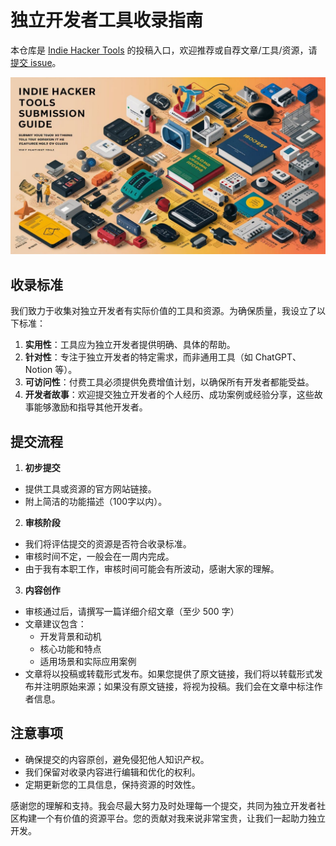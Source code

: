 # 独立开发者工具收录指南

本仓库是 [Indie Hacker Tools](https://indiehackertools.net/) 的投稿入口，欢迎推荐或自荐文章/工具/资源，请[提交 issue](https://github.com/aidevtoolkit/indie-hacker-tools/issues)。

![独立开发者工具收录指南](./submission-guide.jpeg)

## 收录标准
我们致力于收集对独立开发者有实际价值的工具和资源。为确保质量，我设立了以下标准：

1. **实用性**：工具应为独立开发者提供明确、具体的帮助。
2. **针对性**：专注于独立开发者的特定需求，而非通用工具（如 ChatGPT、Notion 等）。
3. **可访问性**：付费工具必须提供免费增值计划，以确保所有开发者都能受益。
4. **开发者故事**：欢迎提交独立开发者的个人经历、成功案例或经验分享，这些故事能够激励和指导其他开发者。

## 提交流程
1. **初步提交**
- 提供工具或资源的官方网站链接。
- 附上简洁的功能描述（100字以内）。

2. **审核阶段**
- 我们将评估提交的资源是否符合收录标准。
- 审核时间不定，一般会在一周内完成。
- 由于我有本职工作，审核时间可能会有所波动，感谢大家的理解。

3. **内容创作**
- 审核通过后，请撰写一篇详细介绍文章（至少 500 字）
- 文章建议包含：
  - 开发背景和动机
  - 核心功能和特点
  - 适用场景和实际应用案例
- 文章将以投稿或转载形式发布。如果您提供了原文链接，我们将以转载形式发布并注明原始来源；如果没有原文链接，将视为投稿。我们会在文章中标注作者信息。

## 注意事项
- 确保提交的内容原创，避免侵犯他人知识产权。
- 我们保留对收录内容进行编辑和优化的权利。
- 定期更新您的工具信息，保持资源的时效性。

感谢您的理解和支持。我会尽最大努力及时处理每一个提交，共同为独立开发者社区构建一个有价值的资源平台。您的贡献对我来说非常宝贵，让我们一起助力独立开发。
